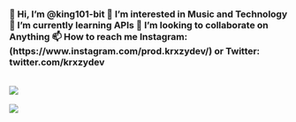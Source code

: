 <h3>
👋 Hi, I’m @king101-bit
👀 I’m interested in Music and Technology
🌱 I’m currently learning APIs
💞️ I’m looking to collaborate on Anything
📫 How to reach me Instagram:(https://www.instagram.com/prod.krxzydev/) or Twitter: twitter.com/krxzydev
</h3>
<br>
<a href="https://github.com/king101-bit/github-readme-stats">
  <img align="center" src="https://github-readme-stats.vercel.app/api?username=king101-bit&show_icons=true&theme=radical" />
</a>
<br>
<br>
<a href="https://github.com/king101-bit/Ayoba-Redesign">
  <img align="center" src="https://github-readme-stats.vercel.app/api/top-langs/?username=king101-bit&layout=compact" />
</a>
